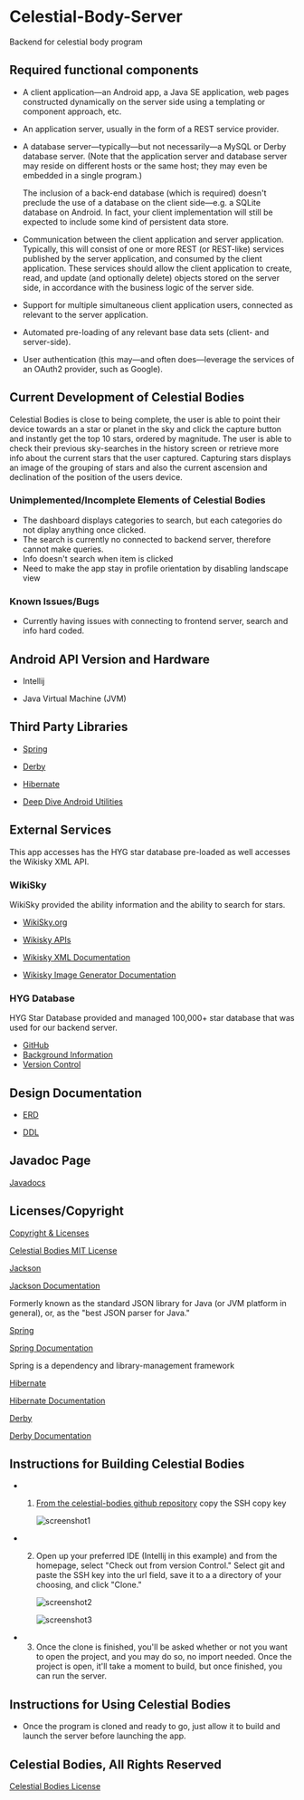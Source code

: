 # Celestial-Body-Server
Backend for celestial body program



## Required functional components

* A client application&mdash;an Android app, a Java SE application, web pages constructed dynamically on the server side using a templating or component approach, etc.

* An application server, usually in the form of a REST service provider.

* A database server&mdash;typically&mdash;but not necessarily&mdash;a MySQL or Derby database server. (Note that the application server and database server may reside on different hosts or the same host; they may even be embedded in a single program.)

    The inclusion of a back-end database (which is required) doesn't preclude the use of a database on the client side&mdash;e.g. a SQLite database on Android. In fact, your client implementation will still be expected to include some kind of persistent data store.

* Communication between the client application and server application. Typically, this will consist of one or more REST (or REST-like) services published by the server application, and consumed by the client application. These services should allow the client application to create, read, and update (and optionally delete) objects stored on the server side, in accordance with the business logic of the server side.

* Support for multiple simultaneous client application users, connected as relevant to the server application.

* Automated pre-loading of any relevant base data sets (client- and server-side).

* User authentication (this may&mdash;and often does&mdash;leverage the services of an OAuth2 provider, such as Google).

## Current Development of Celestial Bodies

Celestial Bodies is close to being complete, the user is able to point their device towards an a star or planet in the sky and click the capture button and instantly get the top 10 stars, ordered by magnitude. The user is able to check their previous sky-searches in the history screen or retrieve more info about the current stars that the user captured. Capturing stars displays an image of the grouping of stars and also the current ascension and declination of the position of the users device.

### Unimplemented/Incomplete Elements of Celestial Bodies

+ The dashboard displays categories to search, but each categories do not diplay anything once clicked.
+ The search is currently no connected to backend server, therefore cannot make queries.
+ Info doesn't search when item is clicked
+ Need to make the app stay in profile orientation by disabling landscape view

### Known Issues/Bugs

+ Currently having issues with connecting to frontend server, search and info hard coded.

## Android API Version and Hardware

+ Intellij

+ Java Virtual Machine (JVM)

## Third Party Libraries
  
+ [Spring](https://spring.io/)

+ [Derby](https://db.apache.org/derby/)

+ [Hibernate](http://hibernate.org/)

+ [Deep Dive Android Utilities](https://github.com/deep-dive-coding-java/android-utilities/blob/master/README.md)



## External Services
This app accesses has the HYG star database pre-loaded as well accesses the Wikisky XML API.

### WikiSky

WikiSky provided the ability information and the ability to search for stars.
+ [WikiSky.org](http://www.wikisky.org/)

+ [Wikisky APIs](http://www.wikisky.org/)

+ [Wikisky XML Documentation](http://server7.wikisky.org/XML_API_V1.0.html)

+ [Wikisky Image Generator Documentation](http://server7.wikisky.org/ImageGenerator_1.0.html)

### HYG Database

HYG Star Database provided and managed 100,000+ star database that was used for our backend server.

+ [GitHub](https://github.com/astronexus/HYG-Database/blob/master/README.md)
+ [Background Information](http://www.astronexus.com/hyg)
+ [Version Control](http://www.astronexus.com/endeavour)

## Design Documentation

+ [ERD](docs/ERD_backend.pdf)

+ [DDL](docs/ddl.md)

## Javadoc Page

[Javadocs](docs/api)

## Licenses/Copyright
[Copyright & Licenses](https://github.com/celestial-bodies/celestial-bodies-client/blob/master/docs/Copyright_&_Licenses.md)

[Celestial Bodies MIT License](docs/LICENSE.md)

[Jackson](https://github.com/FasterXML/jackson-core/blob/master/src/main/resources/META-INF/LICENSE)

[Jackson Documentation](https://github.com/FasterXML/jackson-docs)

Formerly known as the standard JSON library for Java (or JVM platform in general), or, as the "best JSON parser for Java."

[Spring](https://github.com/spring-projects/spring-boot/blob/master/LICENSE.txt)

[Spring Documentation](https://spring.io/docs)

Spring is a dependency and library-management framework

[Hibernate](https://hibernate.org/community/license/)

[Hibernate Documentation](https://hibernate.org/orm/documentation/5.4/)

[Derby](http://db.apache.org/derby/license.html)

[Derby Documentation](https://db.apache.org/derby/manuals/)

## Instructions for Building Celestial Bodies

+ 1. [From the celestial-bodies github repository](https://github.com/celestial-bodies/Celestial-Body-Server)
        copy the SSH copy key
        
       ![screenshot1](https://user-images.githubusercontent.com/46542189/55815440-98264e00-5aad-11e9-9e26-ba008e776128.png)
        
+ 2. Open up your preferred IDE (Intellij in this example) and from the homepage, select "Check out from version Control."
        Select git and paste the SSH key into the url field, save it to a a directory of your choosing, and click "Clone."
        
        ![screenshot2](https://user-images.githubusercontent.com/46542189/55815521-bbe99400-5aad-11e9-903f-cb1f883a0b8d.png)
        
        ![screenshot3](https://user-images.githubusercontent.com/46542189/55815907-682b7a80-5aae-11e9-8d00-6eb324913b9d.png)
         
+ 3. Once the clone is finished, you'll be asked whether or not you want to open the project, and you may do so, no import needed.
       Once the project is open, it'll take a moment to build, but once finished, you can run the server.


## Instructions for Using Celestial Bodies

+ Once the program is cloned and ready to go, just allow it to build and launch the server before launching the app.

## Celestial Bodies, All Rights Reserved

[Celestial Bodies License](LICENSE.md)
